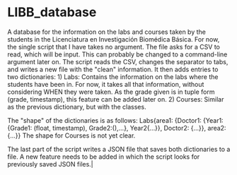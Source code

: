 # LIBB_database
A database for the information on the labs and courses taken by the students in the Licenciatura en Investigación Biomédica Básica.
For now, the single script that I have takes no argument. The file asks for a CSV to read, which will be input. This can probably be changed to a command-line argument later on. The script reads the CSV, changes the separator to tabs, and writes a new file with the "clean" information. It then adds entries to two dictionaries:
      1) Labs: Contains the information on the labs where the students have been in. For now, it takes all that information,
      without considering WHEN they were taken. As the grade given is in tuple form (grade, timestamp), this feature can be
      added later on.
      2) Courses: Similar as the previous dictionary, but with the classes.
      
The "shape" of the dictionaries is as follows:
      Labs{area1: {Doctor1: {Year1: {Grade1: (float, timestamp), Grade2:(),...}, Year2{...}}, Doctor2: {...}}, area2: {...}}
      The shape for Courses is not yet clear.
      
The last part of the script writes a JSON file that saves both dictionaries to a file. A new feature needs to be added in which the script looks for previously saved JSON files.|
